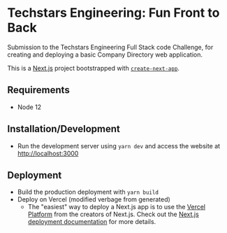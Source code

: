 # Techstars Engineering: Fun Front to Back

Submission to the Techstars Engineering Full Stack code Challenge, for creating and deploying a basic Company Directory web application.

This is a [Next.js](https://nextjs.org/) project bootstrapped with [`create-next-app`](https://github.com/zeit/next.js/tree/canary/packages/create-next-app).

## Requirements

- Node 12

## Installation/Development
- Run the development server using `yarn dev` and access the website at [http://localhost:3000](http://localhost:3000)

## Deployment
- Build the production deployment with `yarn build`
- Deploy on Vercel (modified verbage from generated)
  - The "easiest" way to deploy a Next.js app is to use the [Vercel Platform](https://vercel.com/import?utm_medium=default-template&filter=next.js&utm_source=create-next-app&utm_campaign=create-next-app-readme) from the creators of Next.js. Check out the [Next.js deployment documentation](https://nextjs.org/docs/deployment) for more details.
